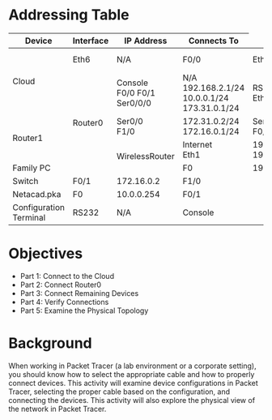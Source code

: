 
# Addressing Table
<body>
    <div>
        <table>
            <thead>
                <tr>
                    <th>Device</th>
                    <th>Interface</th>
                    <th>IP Address</th>
                    <th>Connects To</th>
                </tr>
            </thead>
            <tbody>
                <tr>
                    <td rowspan="2">Cloud</td>
                    <td>Eth6</td>
                    <td>N/A</td>
                    <td>F0/0</td>
                    <td>Eth6</td>
                    <td>N/A</td>
                    <td>F0/0</td>
                    <td rowspan="2">Cable Modem</td>
                    <td>
                        <span>Port0</span><br>
                        <span>Port1</span>
                    </td>
                    <td>
                        <span>N/A</span><br>
                        <span>N/A</span>
                    </td>
                    <td>
                        <span>Coax7</span><br>
                        <span>Internet</span>
                    </td>
                </tr>
                <tr>
                    <td rowspan="4">Router0</td>
                    <td>
                        <span>Console</span><br>
                        <span>F0/0</span>
                        <span>F0/1</span>
                        <span>Ser0/0/0</span>
                    </td>
                    <td>
                        <span>N/A</span><br>
                        <span>192.168.2.1/24</span>
                        <span>10.0.0.1/24</span>
                        <span>173.31.0.1/24</span>
                    </td>
                    <td>
                        <span>RS232</span><br>
                        <span>Eth6</span>
                        <span>F0</span>
                        <span>Ser0/0</span>
                    </td>
                </tr>
                <tr>
                    <td rowspan="2">Router1</td>
                    <td>
                        <span>Ser0/0</span><br>
                        <span>F1/0</span>
                    </td>
                    <td>
                        <span>172.31.0.2/24</span><br>
                        <span>172.16.0.1/24</span>
                    </td>
                    <td>
                        <span>Ser0/0/0</span><br>
                        <span>F0/1</span>
                    </td>
                </tr>
                <tr>
                    <td rowspan="2">WirelessRouter</td>
                    <td>
                        <span>Internet</span><br>
                        <span>Eth1</span>
                    </td>
                    <td>
                        <span>192.168.2.2/24</span><br>
                        <span>192.168.1.1</span>
                    </td>
                    <td>
                        <span>Port1</span><br>
                        <span>F0</span>
                    </td>
                </tr>
                <tr>
                    <td>Family PC</td>
                    <td>F0</td>
                    <td>192.168.1.1</td>
                    <td>Eth1</td>
                </tr>
                <tr>
                    <td>Switch</td>
                    <td>F0/1</td>
                    <td>172.16.0.2</td>
                    <td>F1/0</td>
                </tr>
                <tr>
                    <td>Netacad.pka</td>
                    <td>F0</td>
                    <td>10.0.0.254</td>
                    <td>F0/1</td>
                </tr>
                <tr>
                    <td>Configuration Terminal</td>
                    <td>RS232</td>
                    <td>N/A</td>
                    <td>Console</td>
                </tr>
            </tbody>
        </table>
    </div>
</body>

# Objectives
- Part 1: Connect to the Cloud
- Part 2: Connect Router0
- Part 3: Connect Remaining Devices
- Part 4: Verify Connections
- Part 5: Examine the Physical Topology 

# Background
When working in Packet Tracer (a lab environment or a corporate setting), you should know how to select the appropriate cable and how to properly connect devices. This activity will examine device configurations in Packet Tracer, selecting the proper cable based on the configuration, and connecting the devices. This activity will also explore the physical view of the network in Packet Tracer.
